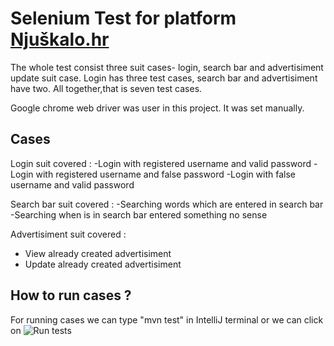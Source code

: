# Selenium Test for platform [Njuškalo.hr](https://www.njuskalo.h)

The whole test consist three suit cases- login, search bar and advertisiment update suit case.
Login has three test cases, search bar and advertisiment have two. All together,that is seven test cases.

Google chrome web driver was user in this project. It was set manually.

## Cases
Login suit covered : 
  -Login with registered username and valid password
  -Login with registered username and false password
  -Login with false username and valid password
  
 Search bar suit covered : 
  -Searching words which are entered in search bar
  -Searching when is in search bar entered something no sense
  
Advertisiment suit covered :
  - View already created advertisiment
  - Update already created advertisiment
  
 ## How to run cases ?
 For running cases we can type "mvn test" in IntelliJ terminal or we can click on ![Run tests](https://cdn2.iconfinder.com/data/icons/hand-drawn-file-operations/128/run-512.png)
